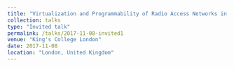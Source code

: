 ```yaml
---
title: "Virtualization and Programmability of Radio Access Networks in 5G"
collection: talks
type: "Invited talk"
permalink: /talks/2017-11-08-invited1
venue: "King's College London"
date: 2017-11-08
location: "London, United Kingdom"
---
```


